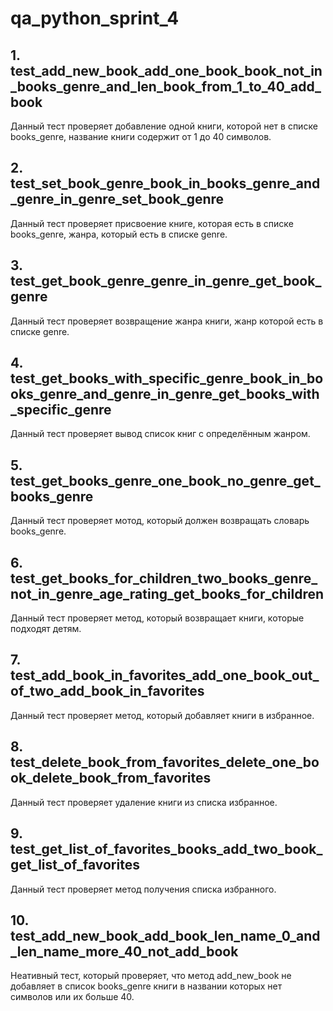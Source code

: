 # qa_python_sprint_4

## 1. test_add_new_book_add_one_book_book_not_in_books_genre_and_len_book_from_1_to_40_add_book
Данный тест проверяет добавление одной книги, которой нет в списке books_genre, название книги содержит от 1 до 40 символов.

## 2. test_set_book_genre_book_in_books_genre_and_genre_in_genre_set_book_genre
Данный тест проверяет присвоение книге, которая есть в списке books_genre, жанра, который есть в списке genre.

## 3. test_get_book_genre_genre_in_genre_get_book_genre
Данный тест проверяет возвращение жанра книги, жанр которой есть в списке genre.

## 4. test_get_books_with_specific_genre_book_in_books_genre_and_genre_in_genre_get_books_with_specific_genre
Данный тест проверяет вывод список книг с определённым жанром.

## 5. test_get_books_genre_one_book_no_genre_get_books_genre
Данный тест проверяет мотод, который должен возвращать словарь books_genre.

## 6. test_get_books_for_children_two_books_genre_not_in_genre_age_rating_get_books_for_children
Данный тест проверяет метод, который возвращает книги, которые подходят детям.

## 7. test_add_book_in_favorites_add_one_book_out_of_two_add_book_in_favorites
Данный тест проверяет метод, который добавляет книги в избранное.

## 8. test_delete_book_from_favorites_delete_one_book_delete_book_from_favorites
Данный тест проверяет удаление книги из списка избранное.

## 9. test_get_list_of_favorites_books_add_two_book_get_list_of_favorites
Данный тест проверяет метод получения списка избранного.

## 10. test_add_new_book_add_book_len_name_0_and_len_name_more_40_not_add_book
Неативный тест, который проверяет, что метод add_new_book не добавляет в список books_genre книги в названии которых нет символов или их больше 40.